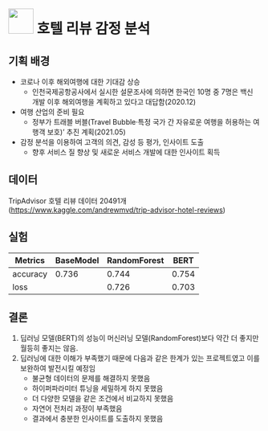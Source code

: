 # <img src = "https://user-images.githubusercontent.com/75404758/134341621-f551d4f5-c126-469f-8b91-ddaa46d6a44c.png" width='50' hight='50'> 호텔 리뷰 감정 분석

## 기획 배경

  * 코로나 이후 해외여행에 대한 기대감 상승
    - 인천국제공항공사에서 실시한 설문조사에 의하면 한국인 10명 중 7명은 백신 개발 이후 해외여행을 계획하고 있다고 대답함(2020.12)
  * 여행 산업의 준비 필요
    - 정부가 트래블 버블(Travel Bubble·특정 국가 간 자유로운 여행을 허용하는 여행객 보호)’ 추진 계획(2021.05)
  * 감정 분석을 이용하여 고객의 의견, 감성 등 평가, 인사이트 도출
    - 향후 서비스 질 향상 및 새로운 서비스 개발에 대한 인사이트 획득 

## 데이터
  TripAdvisor 호텔 리뷰 데이터 20491개 (https://www.kaggle.com/andrewmvd/trip-advisor-hotel-reviews)
  
## 실험

|Metrics|BaseModel|RandomForest|BERT|
|--|--|--|--|
|accuracy|0.736|0.744|0.754|
|loss||0.726|0.703|

## 결론
1. 딥러닝 모델(BERT)의 성능이 머신러닝 모델(RandomForest)보다 약간 더 좋지만 월등히 좋지는 않음. 
2. 딥러닝에 대한 이해가 부족했기 때문에 다음과 같은 한계가 있는 프로젝트였고 이를 보완하여 발전시킬 예정임
    - 불균형 데이터의 문제를 해결하지 못했음
    - 하이퍼파라미터 튜닝을 세밀하게 하지 못했음
    - 더 다양한 모델을 같은 조건에서 비교하지 못했음
    - 자연어 전처리 과정이 부족했음
    - 결과에서 충분한 인사이트를 도출하지 못했음
